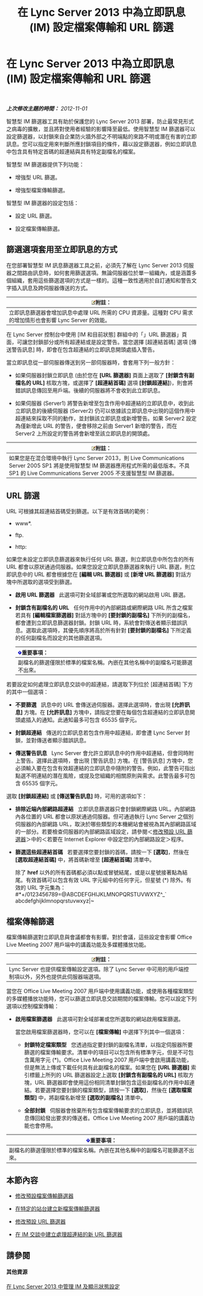 ﻿---
title: 在 Lync Server 2013 中為立即訊息 (IM) 設定檔案傳輸和 URL 篩選
TOCTitle: 在 Lync Server 2013 中為立即訊息 (IM) 設定檔案傳輸和 URL 篩選
ms:assetid: 115a1a2c-599f-474c-a063-52f7144b5246
ms:mtpsurl: https://technet.microsoft.com/zh-tw/library/Gg520952(v=OCS.15)
ms:contentKeyID: 49290127
ms.date: 08/10/2015
mtps_version: v=OCS.15
ms.translationtype: HT
---

# 在 Lync Server 2013 中為立即訊息 (IM) 設定檔案傳輸和 URL 篩選

 

_**上次修改主題的時間：** 2012-11-01_

智慧型 IM 篩選器工具有助於保護您的 Lync Server 2013 部署，防止最常見形式之病毒的擴散，並且將對使用者經驗的影響降至最低。使用智慧型 IM 篩選器可以設定篩選器，以封鎖來自企業防火牆外部之不明端點的來路不明或潛在有害的立即訊息。您可以指定用來判斷所應封鎖項目的條件，藉以設定篩選器，例如立即訊息中包含具有特定首碼的超連結與具有特定副檔名的檔案。

智慧型 IM 篩選器提供下列功能：

  - 增強型 URL 篩選。

  - 增強型檔案傳輸篩選。

智慧型 IM 篩選器的設定包括：

  - 設定 URL 篩選。

  - 設定檔案傳輸篩選。

## 篩選選項套用至立即訊息的方式

在您部署智慧型 IM 訊息篩選器工具之前，必須先了解在 Lync Server 2013 伺服器之間路由訊息時，如何套用篩選選項。無論伺服器位於單一組織內，或是涵蓋多個組織，套用這些篩選選項的方式是一樣的。這種一致性適用於自訂通知和警告文字插入訊息及跨伺服器傳送的方式。

<table>
<thead>
<tr class="header">
<th><img src="images/Gg398811.note(OCS.15).gif" title="note" alt="note" />附註：</th>
</tr>
</thead>
<tbody>
<tr class="odd">
<td>立即訊息篩選器會增加訊息中處理 URL 所需的 CPU 資源量。這種對 CPU 需求的增加情形也會影響 Lync Server 的效能。</td>
</tr>
</tbody>
</table>


在 Lync Server 控制台中使用 \[IM 和目前狀態\] 群組中的「」URL 篩選器」頁面，可讓您封鎖部分或所有超連結或是設定警告。當您選擇 \[超連結首碼\] 選項 \[傳送警告訊息\] 時，即會在包含超連結的立即訊息開頭處插入警告。

當立即訊息從一部伺服器傳送到另一部伺服器時，會套用下列一般方針：

  - 如果伺服器封鎖立即訊息 (由於您在 **\[URL 篩選器\]** 頁面上選取了 **\[封鎖含有副檔名的 URL\]** 核取方塊，或選擇了 **\[超連結首碼\]** 選項 **\[封鎖超連結\]**)，則會將錯誤訊息傳回至用戶端。後續的伺服器將不會收到此立即訊息。

  - 如果伺服器 (Server1) 將警告新增至包含作用中超連結的立即訊息中，收到此立即訊息的後續伺服器 (Server2) 仍可以依據該立即訊息中出現的這個作用中超連結來採取不同的動作，並封鎖該立即訊息或新增警告。如果 Server2 設定為僅新增此 URL 的警告，便會移除之前由 Server1 新增的警告，而在 Server2 上所設定的警告將會新增至該立即訊息的開頭處。

<table>
<thead>
<tr class="header">
<th><img src="images/Gg398811.note(OCS.15).gif" title="note" alt="note" />附註：</th>
</tr>
</thead>
<tbody>
<tr class="odd">
<td>如果您是在混合環境中執行 Lync Server 2013，則 Live Communications Server 2005 SP1 將是使用智慧型 IM 篩選器應用程式所需的最低版本。不具 SP1 的 Live Communications Server 2005 不支援智慧型 IM 篩選器。</td>
</tr>
</tbody>
</table>


## URL 篩選

URL 可根據其超連結首碼受到篩選。以下是有效首碼的範例：

  - www\*.

  - ftp.

  - http:

如果您未設定立即訊息篩選器來執行任何 URL 篩選，則立即訊息中所包含的所有 URL 都會以原狀通過伺服器。如果您設定立即訊息篩選器來執行 URL 篩選，則立即訊息中的 URL 都會根據您在 **\[編輯 URL 篩選器\]** 或 **\[新增 URL 篩選器\]** 對話方塊中所選取的選項受到篩選。

  - **啟用 URL 篩選器**   此選項可對全域部署或您所選取的網站啟用 URL 篩選。

  - **封鎖含有副檔名的 URL**   任何作用中的內部網路或網際網路 URL 所含之檔案若具有 **\[編輯檔案篩選器\]** 對話方塊中的 **\[要封鎖的副檔名\]** 下所列的副檔名，都會遭到立即訊息篩選器封鎖。封鎖 URL 時，系統會對傳送者顯示錯誤訊息。選取此選項時，其優先順序將高於所有針對 **\[要封鎖的副檔名\]** 下所定義的任何副檔名而設定的其他篩選選項。
    
    <table>
    <thead>
    <tr class="header">
    <th><img src="images/Gg412908.important(OCS.15).gif" title="important" alt="important" />重要事項：</th>
    </tr>
    </thead>
    <tbody>
    <tr class="odd">
    <td>副檔名的篩選僅限於標準的檔案名稱。內嵌在其他名稱中的副檔名可能篩選不出來。</td>
    </tr>
    </tbody>
    </table>


若要設定如何處理立即訊息交談中的超連結，請選取下列位於 \[超連結首碼\] 下方的其中一個選項：

  - **不要篩選**   訊息中的 URL 會傳送過伺服器。選擇此選項時，會出現 **\[允許訊息\]** 方塊。在 **\[允許訊息\]** 方塊中，請指定您要在每個包含超連結的立即訊息開頭處插入的通知。此通知最多可包含 65535 個字元。

  - **封鎖超連結**   傳送的立即訊息若包含作用中超連結，即會遭 Lync Server 封鎖，並對傳送者顯示錯誤訊息。

  - **傳送警告訊息**   Lync Server 會允許立即訊息中的作用中超連結，但會同時附上警告。選擇此選項時，會出現 \[警告訊息\] 方塊。在 \[警告訊息\] 方塊中，您必須輸入要在包含有效超連結的立即訊息中隨附的警告。例如，此警告可指出點選不明連結的潛在風險，或提及您組織的相關原則與需求。此警告最多可包含 65535 個字元。

選取 **\[封鎖超連結\]** 或 **\[傳送警告訊息\]** 時，可用的選項如下：

  - **排除近端內部網路超連結**   立即訊息篩選器只會封鎖網際網路 URL。內部網路內各位置的 URL 都會以原狀通過伺服器。但可通過執行 Lync Server 之個別伺服器的內部網路 URL，取決於哪些類型的本機網站會被視為其內部網路區域的一部分。若要檢查伺服器的內部網路區域設定，請參閱＜[修改預設 URL 篩選器](lync-server-2013-modify-the-default-url-filter.md)＞中的＜若要在 Internet Explorer 中設定您的內部網路設定＞程序。

  - **篩選這些超連結首碼**   若要選擇您要封鎖的首碼，請按一下 **\[選取\]**，然後在 **\[選取超連結首碼\]** 中，將首碼新增至 **\[超連結首碼\]** 清單中。
    
    除了 **href** 以外的所有首碼都必須以點或冒號結尾，或是以星號接著點為結尾。有效首碼可以包含有效 URL 字元組中的任何字元，但星號 (\*) 除外。有效的 URL 字元集為：\#\*+/0123456789=@ABCDEFGHIJKLMNOPQRSTUVWXYZ^\_\` abcdefghijklmnopqrstuvwxyz|~

## 檔案傳輸篩選

檔案傳輸篩選對立即訊息與會議都會有影響。對於會議，這些設定會影響 Office Live Meeting 2007 用戶端中的講義功能及多媒體播放功能。

<table>
<thead>
<tr class="header">
<th><img src="images/Gg398811.note(OCS.15).gif" title="note" alt="note" />附註：</th>
</tr>
</thead>
<tbody>
<tr class="odd">
<td>Lync Server 也提供檔案傳輸設定選項。除了 Lync Server 中可用的用戶端控制項以外，另外也提供此伺服器端選項。</td>
</tr>
</tbody>
</table>


當您在 Office Live Meeting 2007 用戶端中使用講義功能，或使用各種檔案類型的多媒體播放功能時，您可以篩選立即訊息交談期間的檔案傳輸。您可以設定下列選項以控制檔案傳輸：

  - **啟用檔案篩選器**   此選項可對全域部署或您所選取的網站啟用檔案篩選。
    
    當您啟用檔案篩選器時，您可以在 **\[檔案傳輸\]** 中選擇下列其中一個選項：
    
      - **封鎖特定檔案類型**   您透過指定要封鎖的副檔名清單，以指定伺服器所要篩選的檔案傳輸要求。清單中的項目可以包含所有標準字元，但是不可包含萬用字元 (\*)。Office Live Meeting 2007 用戶端中會啟用講義功能，但是無法上傳或下載任何具有此副檔名的檔案。如果您在 **\[URL 篩選器\]** 索引標籤上所列的 URL 篩選器設定上選取 **\[封鎖含有副檔名的 URL\]** 核取方塊，URL 篩選器即會使用這份相同清單封鎖包含這些副檔名的作用中超連結。若要選擇您要封鎖的檔案類型，請按一下 **\[選取\]**，然後在 **\[選取檔案類型\]** 中，將副檔名新增至 **\[選取的副檔名\]** 清單中。
    
      - **全部封鎖**   伺服器會捨棄所有包含檔案傳輸要求的立即訊息，並將錯誤訊息傳回給發出要求的傳送者。Office Live Meeting 2007 用戶端的講義功能也會停用。

<table>
<thead>
<tr class="header">
<th><img src="images/Gg412908.important(OCS.15).gif" title="important" alt="important" />重要事項：</th>
</tr>
</thead>
<tbody>
<tr class="odd">
<td>副檔名的篩選僅限於標準的檔案名稱。內嵌在其他名稱中的副檔名可能篩選不出來。</td>
</tr>
</tbody>
</table>


## 本節內容

  - [修改預設檔案傳輸篩選器](lync-server-2013-modify-the-default-file-transfer-filter.md)

  - [在特定的站台建立新檔案傳輸篩選器](lync-server-2013-create-a-new-file-transfer-filter-for-a-specific-site.md)

  - [修改預設 URL 篩選器](lync-server-2013-modify-the-default-url-filter.md)

  - [在 IM 交談中建立處理超連結的新 URL 篩選器](lync-server-2013-create-a-new-url-filter-to-handle-hyperlinks-in-im-conversations.md)

## 請參閱

#### 其他資源

[在 Lync Server 2013 中管理 IM 及顯示狀態設定](lync-server-2013-managing-im-and-presence-settings.md)

